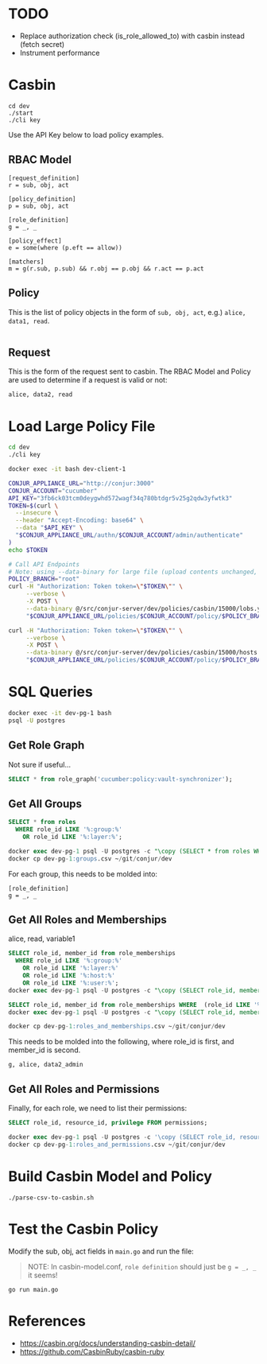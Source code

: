 # TODO

- Replace authorization check (is_role_allowed_to) with casbin instead 
  (fetch secret)
- Instrument performance

# Casbin

```
cd dev
./start
./cli key
```

Use the API Key below to load policy examples.

## RBAC Model

```casbin
[request_definition]
r = sub, obj, act

[policy_definition]
p = sub, obj, act

[role_definition]
g = _, _

[policy_effect]
e = some(where (p.eft == allow))

[matchers]
m = g(r.sub, p.sub) && r.obj == p.obj && r.act == p.act
```

## Policy

This is the list of policy objects in the form of `sub, obj, act`,
e.g.) `alice, data1, read`.

```casbin
```

## Request

This is the form of the request sent to casbin. The RBAC Model and Policy
are used to determine if a request is valid or not:

```casbin
alice, data2, read
```

# Load Large Policy File

```bash
cd dev
./cli key

docker exec -it bash dev-client-1

CONJUR_APPLIANCE_URL="http://conjur:3000"
CONJUR_ACCOUNT="cucumber"
API_KEY="3fb6ck03tcm0deygwhd572wagf34q780btdgr5v25g2qdw3yfwtk3"
TOKEN=$(curl \
  --insecure \
  --header "Accept-Encoding: base64" \
  --data "$API_KEY" \
  "$CONJUR_APPLIANCE_URL/authn/$CONJUR_ACCOUNT/admin/authenticate"
)
echo $TOKEN

# Call API Endpoints
# Note: using --data-binary for large file (upload contents unchanged, no stripping, see: https://superuser.com/questions/1054742/how-to-post-file-contents-using-curl)
POLICY_BRANCH="root"
curl -H "Authorization: Token token=\"$TOKEN\"" \
     --verbose \
     -X POST \
     --data-binary @/src/conjur-server/dev/policies/casbin/15000/lobs.yml \
     "$CONJUR_APPLIANCE_URL/policies/$CONJUR_ACCOUNT/policy/$POLICY_BRANCH"

curl -H "Authorization: Token token=\"$TOKEN\"" \
     --verbose \
     -X POST \
     --data-binary @/src/conjur-server/dev/policies/casbin/15000/hosts.yml \
     "$CONJUR_APPLIANCE_URL/policies/$CONJUR_ACCOUNT/policy/$POLICY_BRANCH"
```

# SQL Queries

```bash
docker exec -it dev-pg-1 bash
psql -U postgres
```

## Get Role Graph

Not sure if useful...

```sql
SELECT * from role_graph('cucumber:policy:vault-synchronizer');
```

## Get All Groups

```sql
SELECT * from roles 
  WHERE role_id LIKE '%:group:%'
    OR role_id LIKE '%:layer:%';

docker exec dev-pg-1 psql -U postgres -c "\copy (SELECT * from roles WHERE role_id LIKE '%:group:%' OR role_id LIKE '%:layer:%') TO 'groups.csv' CSV HEADER;"
docker cp dev-pg-1:groups.csv ~/git/conjur/dev
```

For each group, this needs to be molded into:

```casbin
[role_definition]
g = _, _
```

## Get All Roles and Memberships

alice, read, variable1

```sql
SELECT role_id, member_id from role_memberships
  WHERE role_id LIKE '%:group:%'
    OR role_id LIKE '%:layer:%'
    OR role_id LIKE '%:host:%'
    OR role_id LIKE '%:user:%';
docker exec dev-pg-1 psql -U postgres -c "\copy (SELECT role_id, member_id from role_memberships WHERE role_id LIKE '%:group:%' OR role_id LIKE '%:layer:%' OR role_id LIKE '%:host:%' OR role_id LIKE '%:user:%') TO 'roles_and_memberships.csv' CSV HEADER;"

SELECT role_id, member_id from role_memberships WHERE  (role_id LIKE '%:group:%' OR role_id LIKE '%:layer:%' OR role_id LIKE '%:host:%' OR role_id LIKE '%:user:%') AND (member_id LIKE '%:group:%' OR member_id LIKE '%:layer:%' OR member_id LIKE '%:host:%' OR member_id LIKE '%:user:%');
docker exec dev-pg-1 psql -U postgres -c "\copy (SELECT role_id, member_id from role_memberships WHERE  (role_id LIKE '%:group:%' OR role_id LIKE '%:layer:%' OR role_id LIKE '%:host:%' OR role_id LIKE '%:user:%') AND (member_id LIKE '%:group:%' OR member_id LIKE '%:layer:%' OR member_id LIKE '%:host:%' OR member_id LIKE '%:user:%')) TO 'roles_and_memberships.csv' CSV HEADER;"

docker cp dev-pg-1:roles_and_memberships.csv ~/git/conjur/dev
```

This needs to be molded into the following, where role_id is first, and
member_id is second.

```casbin
g, alice, data2_admin
```

## Get All Roles and Permissions

Finally, for each role, we need to list their permissions:

```sql
SELECT role_id, resource_id, privilege FROM permissions;

docker exec dev-pg-1 psql -U postgres -c '\copy (SELECT role_id, resource_id, privilege FROM permissions) TO 'roles_and_permissions.csv' CSV HEADER;'
docker cp dev-pg-1:roles_and_permissions.csv ~/git/conjur/dev
```

# Build Casbin Model and Policy

```
./parse-csv-to-casbin.sh
```

# Test the Casbin Policy

Modify the sub, obj, act fields in `main.go` and run the file:

> NOTE: In casbin-model.conf, `role definition` should just be `g = _, _`
> it seems!

```
go run main.go
```

# References

- https://casbin.org/docs/understanding-casbin-detail/
- https://github.com/CasbinRuby/casbin-ruby

